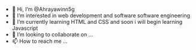 - 👋 Hi, I’m @Ahrayawinn5g
- 👀 I’m interested in web development and software software engineering
- 🌱 I’m currently learning HTML and CSS and soon i will begin learning Javascript
- 💞️ I’m looking to collaborate on ...
- 📫 How to reach me ...

<!---
Ahrayawinn5g/Ahrayawinn5g is a ✨ special ✨ repository because its `README.md` (this file) appears on your GitHub profile.
You can click the Preview link to take a look at your changes.
--->
